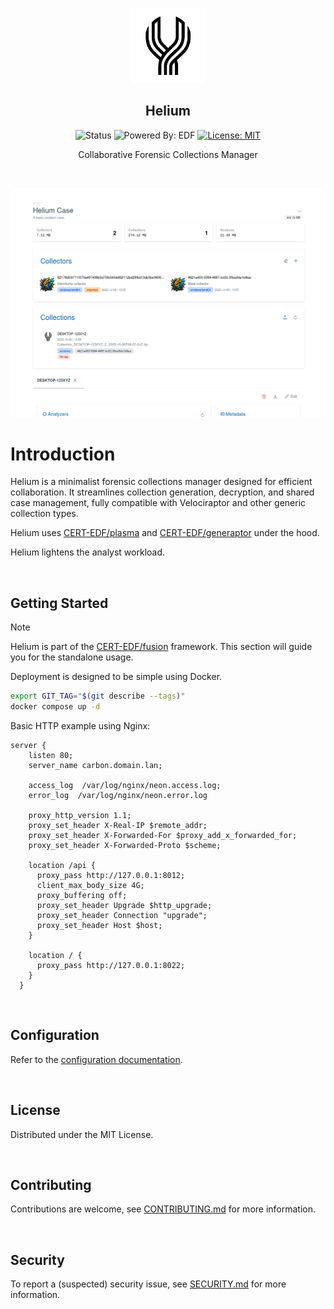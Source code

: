 <p align="center"><img width="120" src="./web/public/favicon.png"></p>
<h2 align="center">Helium</h2>

<div align="center">

![Status](https://img.shields.io/badge/status-active-success?style=for-the-badge)
![Powered By: EDF](https://img.shields.io/badge/Powered_By-CERT_EDF-FFFF33.svg?style=for-the-badge)
[![License: MIT](https://img.shields.io/badge/License-MIT-2596be.svg?style=for-the-badge)](/LICENSE)

</div>

<p align="center">Collaborative Forensic Collections Manager</p>
<br>

<div align="center">

![Demo](./.github/screenshot.png)

</div>

# Introduction

Helium is a minimalist forensic collections manager designed for efficient collaboration. It streamlines collection generation, decryption, and shared case management, fully compatible with Velociraptor and other generic collection types.

Helium uses [CERT-EDF/plasma](https://github.com/CERT-EDF/plasma) and [CERT-EDF/generaptor](https://github.com/CERT-EDF/generaptor) under the hood.

Helium lightens the analyst workload.

<br>

## Getting Started

> [!NOTE]
> Helium is part of the [CERT-EDF/fusion](https://github.com/CERT-EDF/fusion) framework. This section will guide you for the standalone usage.

Deployment is designed to be simple using Docker.
```bash
export GIT_TAG="$(git describe --tags)"
docker compose up -d
```

Basic HTTP example using Nginx:
```nginx
server {
    listen 80;
    server_name carbon.domain.lan;

    access_log  /var/log/nginx/neon.access.log;
    error_log  /var/log/nginx/neon.error.log

    proxy_http_version 1.1;
    proxy_set_header X-Real-IP $remote_addr;
    proxy_set_header X-Forwarded-For $proxy_add_x_forwarded_for;
    proxy_set_header X-Forwarded-Proto $scheme;

    location /api {
      proxy_pass http://127.0.0.1:8012;
      client_max_body_size 4G;
      proxy_buffering off;
      proxy_set_header Upgrade $http_upgrade;
      proxy_set_header Connection "upgrade";
      proxy_set_header Host $host;
    }

    location / {
      proxy_pass http://127.0.0.1:8022;
    }
  }
```

<br>

## Configuration

Refer to the [configuration documentation](https://github.com/CERT-EDF/helium).

<br>

## License

Distributed under the MIT License.

<br>

## Contributing

Contributions are welcome, see [CONTRIBUTING.md](https://github.com/CERT-EDF/helium/blob/main/CONTRIBUTING.md) for more information.

<br>

## Security

To report a (suspected) security issue, see [SECURITY.md](https://github.com/CERT-EDF/helium/blob/main/SECURITY.md) for more information.
